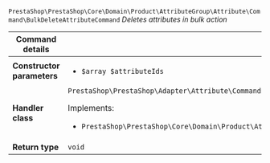 `PrestaShop\PrestaShop\Core\Domain\Product\AttributeGroup\Attribute\Command\BulkDeleteAttributeCommand`
_Deletes attributes in bulk action_

| Command details            |    |
| -------------------------- | -- |
| **Constructor parameters** | <ul> <li>`$array $attributeIds`</li> </ul> |
| **Handler class**          | `PrestaShop\PrestaShop\Adapter\Attribute\CommandHandler\BulkDeleteAttributeHandler`  <p> Implements: </p> <ul>  <li>`PrestaShop\PrestaShop\Core\Domain\Product\AttributeGroup\Attribute\CommandHandler\BulkDeleteAttributeHandlerInterface`</li>  |
| **Return type** |  `void`  |
